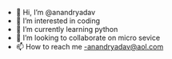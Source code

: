 - 👋 Hi, I’m @anandryadav
- 👀 I’m interested in coding
- 🌱 I’m currently learning python 
- 💞️ I’m looking to collaborate on micro sevice
- 📫 How to reach me -anandryadav@aol.com

<!---
anandryadav/anandryadav is a ✨ special ✨ repository because its `README.md` (this file) appears on your GitHub profile.
You can click the Preview link to take a look at your changes.
--->
